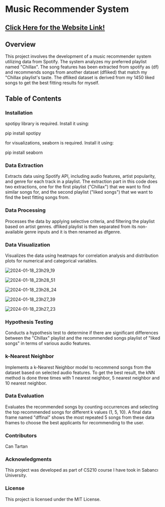 # Music Recommender System
## [Click Here for the Website Link!](https://cantartan.wixsite.com/cs210-music-recommen)
## Overview
This project involves the development of a music recommender system utilizing data from Spotify. The system analyzes my preferred playlist named "Chillax". The song features has been extracted from spotify as (df) and recommends songs from another dataset (dfliked) that match my "Chillax playlist's taste. The dfliked dataset is derived from my 1450 liked songs to get the best fitting results for myself.

## Table of Contents
### Installation

spotipy library is required. Install it using:

pip install spotipy

for visualizations, seaborn is required. Install it using:

pip install seaborn

### Data Extraction

 Extracts data using Spotify API, including audio features, artist popularity, and genre for each track in a playlist. The extraction part in this code does two extractions, one for the first playlist ("Chillax") that we want to find similar songs for, and the second playlist ("liked songs") that we want to find the best fitting songs from.

### Data Processing

 Processes the data by applying selective criteria, and filtering the playlist based on artist genres. dfliked playlist is then separated from its non-available genre inputs and it is then renamed as dfgenre.
 
### Data Visualization

 Visualizes the data using heatmaps for correlation analysis and distribution plots for numerical and categorical variables.
 
![2024-01-18_23h29_19](https://github.com/cannotartan/CS210/assets/156928273/c449d793-038e-406b-9aa9-a7cf027d8dfc)

![2024-01-18_23h28_51](https://github.com/cannotartan/CS210/assets/156928273/c5926607-1d62-4723-9058-0ebf9d433879)

![2024-01-18_23h28_24](https://github.com/cannotartan/CS210/assets/156928273/1adcebe1-184b-4a5e-8650-4f3f526bc122)

![2024-01-18_23h27_39](https://github.com/cannotartan/CS210/assets/156928273/129634cb-b3a3-429d-971d-f596d46b993c)

![2024-01-18_23h27_23](https://github.com/cannotartan/CS210/assets/156928273/b32b081b-bf94-4f44-abaf-e434816be1b4)

 
### Hypothesis Testing

 Conducts a hypothesis test to determine if there are significant differences between the "Chillax" playlist and the recommended songs playlist of "liked songs" in terms of various audio features.
 
### k-Nearest Neighbor

 Implements a k-Nearest Neighbor model to recommend songs from the dataset based on selected audio features. To get the best result, the kNN method is done three times with 1 nearest neighbor, 5 nearest neighbor and 10 nearest neighbor.
 
### Data Evaluation

 Evaluates the recommended songs by counting occurrences and selecting the top recommended songs for different k values (1, 5, 10). A final data frame named "dffinal" shows the most repeated 5 songs from these data frames to choose the best applicants for recommending to the user.
 


### Contributors
Can Tartan

### Acknowledgments
This project was developed as part of CS210 course I have took in Sabancı University.

### License
This project is licensed under the MIT License.
